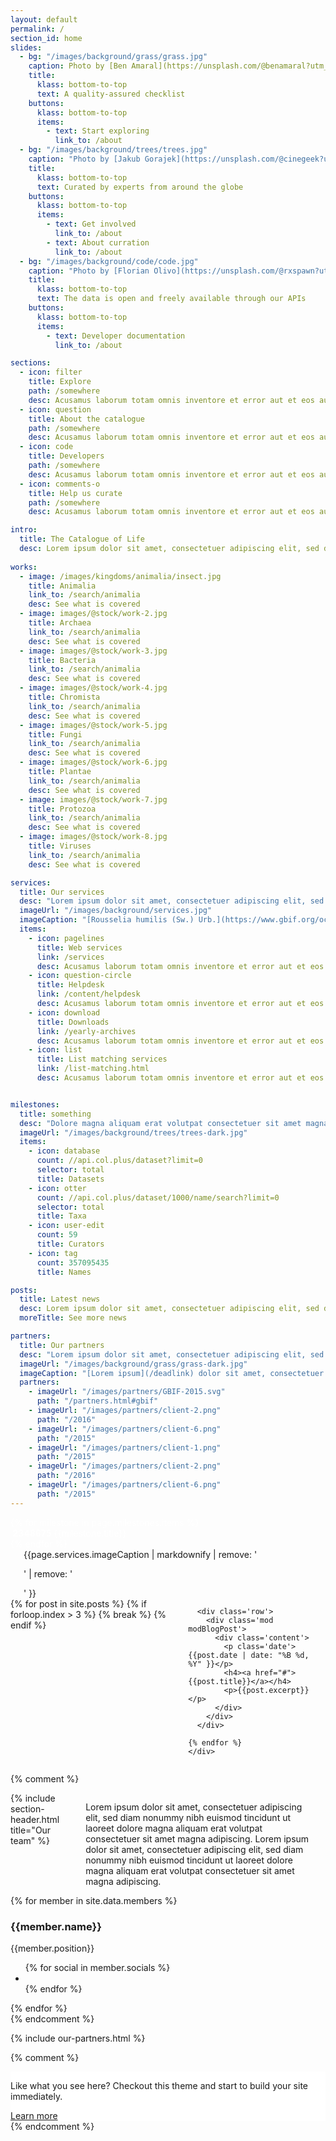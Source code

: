 ```yaml
---
layout: default
permalink: /
section_id: home
slides:
  - bg: "/images/background/grass/grass.jpg"
    caption: Photo by [Ben Amaral](https://unsplash.com/@benamaral?utm_source=unsplash&utm_medium=referral&utm_content=creditCopyText) on [Unsplash](https://unsplash.com/search/photos/developer-nature?utm_source=unsplash&utm_medium=referral&utm_content=creditCopyText)
    title:
      klass: bottom-to-top
      text: A quality-assured checklist
    buttons:
      klass: bottom-to-top
      items:
        - text: Start exploring
          link_to: /about
  - bg: "/images/background/trees/trees.jpg"
    caption: "Photo by [Jakub Gorajek](https://unsplash.com/@cinegeek?utm_source=unsplash&utm_medium=referral&utm_content=creditCopyText) on [Unsplash](https://unsplash.com/search/photos/developer-nature?utm_source=unsplash&utm_medium=referral&utm_content=creditCopyText)"
    title:
      klass: bottom-to-top
      text: Curated by experts from around the globe
    buttons:
      klass: bottom-to-top
      items:
        - text: Get involved
          link_to: /about
        - text: About curration
          link_to: /about
  - bg: "/images/background/code/code.jpg"
    caption: "Photo by [Florian Olivo](https://unsplash.com/@rxspawn?utm_source=unsplash&utm_medium=referral&utm_content=creditCopyText) on [Unsplash](https://unsplash.com/search/photos/developer-nature?utm_source=unsplash&utm_medium=referral&utm_content=creditCopyText)"
    title:
      klass: bottom-to-top
      text: The data is open and freely available through our APIs
    buttons:
      klass: bottom-to-top
      items:
        - text: Developer documentation
          link_to: /about

sections:
  - icon: filter
    title: Explore
    path: /somewhere
    desc: Acusamus laborum totam omnis inventore et error aut et eos aut. fuga mollitia vitae id enim omnis perspiciatis. modi maxime eos.
  - icon: question
    title: About the catalogue
    path: /somewhere
    desc: Acusamus laborum totam omnis inventore et error aut et eos aut. fuga mollitia vitae id enim omnis perspiciatis. modi maxime eos.
  - icon: code
    title: Developers
    path: /somewhere
    desc: Acusamus laborum totam omnis inventore et error aut et eos aut. fuga mollitia vitae id enim omnis perspiciatis. modi maxime eos.
  - icon: comments-o
    title: Help us curate
    path: /somewhere
    desc: Acusamus laborum totam omnis inventore et error aut et eos aut. fuga mollitia vitae id enim omnis perspiciatis. modi maxime eos.

intro:
  title: The Catalogue of Life
  desc: Lorem ipsum dolor sit amet, consectetuer adipiscing elit, sed diam nonummy nibh euismod tincidunt ut laoreet dolore magna aliquam erat volutpat consectetuer sit amet magna adipiscing. Lorem ipsum dolor sit amet, consectetuer adipiscing elit, sed diam nonummy nibh euismod tincidunt ut laoreet dolore magna aliquam erat volutpat consectetuer sit amet magna adipiscing.
  
works:
  - image: /images/kingdoms/animalia/insect.jpg
    title: Animalia
    link_to: /search/animalia
    desc: See what is covered
  - image: images/@stock/work-2.jpg
    title: Archaea
    link_to: /search/animalia
    desc: See what is covered
  - image: images/@stock/work-3.jpg
    title: Bacteria
    link_to: /search/animalia
    desc: See what is covered
  - image: images/@stock/work-4.jpg
    title: Chromista
    link_to: /search/animalia
    desc: See what is covered
  - image: images/@stock/work-5.jpg
    title: Fungi
    link_to: /search/animalia
    desc: See what is covered
  - image: images/@stock/work-6.jpg
    title: Plantae
    link_to: /search/animalia
    desc: See what is covered
  - image: images/@stock/work-7.jpg
    title: Protozoa
    link_to: /search/animalia
    desc: See what is covered
  - image: images/@stock/work-8.jpg
    title: Viruses
    link_to: /search/animalia
    desc: See what is covered

services:
  title: Our services
  desc: "Lorem ipsum dolor sit amet, consectetuer adipiscing elit, sed diam nonummy nibh euismod tincidunt ut laoreet dolore magna aliquam erat volutpat consectetuer sit amet magna adipiscing. Lorem ipsum dolor sit amet, consectetuer adipiscing elit, sed diam nonummy nibh euismod tincidunt ut laoreet dolore magna aliquam erat volutpat consectetuer sit amet magna adipiscing."
  imageUrl: "/images/background/services.jpg"
  imageCaption: "[Rousselia humilis (Sw.) Urb.](https://www.gbif.org/occurrence/2242465169) - USF Herbarium ([CC BY-NC 4.0](https://creativecommons.org/licenses/by-nc/4.0/legalcode))"
  items:
    - icon: pagelines
      title: Web services
      link: /services
      desc: Acusamus laborum totam omnis inventore et error aut et eos aut. fuga mollitia vitae id enim omnis perspiciatis. modi maxime eos.
    - icon: question-circle
      title: Helpdesk
      link: /content/helpdesk
      desc: Acusamus laborum totam omnis inventore et error aut et eos aut. fuga mollitia vitae id enim omnis perspiciatis. modi maxime eos.
    - icon: download
      title: Downloads
      link: /yearly-archives
      desc: Acusamus laborum totam omnis inventore et error aut et eos aut. fuga mollitia vitae id enim omnis perspiciatis. modi maxime eos.
    - icon: list
      title: List matching services
      link: /list-matching.html
      desc: Acusamus laborum totam omnis inventore et error aut et eos aut. fuga mollitia vitae id enim omnis perspiciatis. modi maxime eos.


milestones:
  title: something
  desc: "Dolore magna aliquam erat volutpat consectetuer sit amet magna adipiscing. Lorem ipsum dolor sit amet, consectetuer adipiscing elit, sed diam nonummy nibh euismod tincidunt ut laoreet dolore magna aliquam erat volutpat consectetuer sit amet magna adipiscing."
  imageUrl: "/images/background/trees/trees-dark.jpg"
  items:
    - icon: database
      count: //api.col.plus/dataset?limit=0
      selector: total
      title: Datasets
    - icon: otter
      count: //api.col.plus/dataset/1000/name/search?limit=0
      selector: total
      title: Taxa
    - icon: user-edit
      count: 59
      title: Curators
    - icon: tag
      count: 357095435
      title: Names

posts:
  title: Latest news
  desc: Lorem ipsum dolor sit amet, consectetuer adipiscing elit, sed diam nonummy nibh euismod tincidunt ut laoreet dolore magna aliquam erat volutpat consectetuer sit amet magna adipiscing. Lorem ipsum dolor sit amet, consectetuer adipiscing elit, sed diam nonummy nibh euismod tincidunt ut laoreet dolore magna aliquam erat volutpat consectetuer sit amet magna adipiscing.
  moreTitle: See more news

partners:
  title: Our partners
  desc: "Lorem ipsum dolor sit amet, consectetuer adipiscing elit, sed diam nonummy nibh euismod tincidunt ut laoreet dolore magna aliquam erat volutpat consectetuer sit amet magna adipiscing. Lorem ipsum dolor sit amet, consectetuer adipiscing elit, sed diam nonummy nibh euismod tincidunt ut laoreet dolore magna aliquam erat volutpat consectetuer sit amet magna adipiscing."
  imageUrl: "/images/background/grass/grass-dark.jpg"
  imageCaption: "[Lorem ipsum](/deadlink) dolor sit amet, consectetuer adipiscing elit"
  partners: 
    - imageUrl: "/images/partners/GBIF-2015.svg"
      path: "/partners.html#gbif"
    - imageUrl: "/images/partners/client-2.png"
      path: "/2016"
    - imageUrl: "/images/partners/client-6.png"
      path: "/2015"
    - imageUrl: "/images/partners/client-1.png"
      path: "/2015"
    - imageUrl: "/images/partners/client-2.png"
      path: "/2016"
    - imageUrl: "/images/partners/client-6.png"
      path: "/2015"
---
```


<div class='full parallax' style='background-image: url({{page.milestones.imageUrl}}); color: #fff;'>
  <div class='row'>
    {% for milestone in page.milestones.items %}
      <div class='small-3 small-3 columns'>
        <div class='mod modMilestone'>
          <i class='fa fa-{{milestone.icon}}'></i>
          <strong count='{{milestone.count}}' count-selector='{{milestone.selector}}'>&nbsp;2348675</strong>
          <span>{{milestone.title}}</span>
          <div class='one spacing'></div>
        </div>
      </div>
    {% endfor %}
  </div>
</div>


<div class='full'>
  <div class='row'>
    <div class='medium-8 columns'>
      <img class="fadeinleft" alt="" src="{{page.services.imageUrl}}" title="Photo by Casey Horner on Unsplash"/>
      <div class="caption">{{page.services.imageCaption | markdownify | remove: '<p>' | remove: '</p>' }}</div>
      <div class='three spacing'></div>
    </div>
    <div class='medium-4 columns'>
    {% for post in site.posts %}
      {% if forloop.index > 3 %}
        {% break %}
      {% endif %}

      <div class='row'>
        <div class='mod modBlogPost'>
          <div class='content'>
            <p class='date'>{{post.date | date: "%B %d, %Y" }}</p>
            <h4><a href="#">{{post.title}}</a></h4>
            <p>{{post.excerpt}}</p>
          </div>
        </div>
      </div>

    {% endfor %}
    </div>
  </div>
  <div class='spacing'></div>
</div>


{% comment %}
<div class='full'>
  <div class='row'>
    <div class='large-12 columns'>
      {% include section-header.html title="Our team" %}
      <div class='spacing'></div>
      <p>
        Lorem ipsum dolor sit amet, consectetuer adipiscing elit, sed diam nonummy nibh euismod tincidunt ut laoreet dolore magna aliquam erat volutpat consectetuer sit amet magna adipiscing. Lorem ipsum dolor sit amet, consectetuer adipiscing elit, sed diam nonummy nibh euismod tincidunt ut laoreet dolore magna aliquam erat volutpat consectetuer sit amet magna adipiscing.
      </p>
      <div class='two spacing'></div>
    </div>
  </div>
  <div class='row'>
    {% for member in site.data.members %}
      <div class='small-6 medium-3 large-3 columns'>
        <div class='mod modTeamMember'>
          <div class='member'>
            <img class="avatar" alt="" src="{{ member.avatar }}" />
            <div class='overlay'>
              <div class='intro'>
                <h3>{{member.name}}</h3>
                <p>{{member.position}}</p>
                <ul class='socials'>
                  {% for social in member.socials %}
                    <li>
                      <a href='{{social.link}}'>
                        <i class='fa fa-{{social.icon}}'></i>
                      </a>
                    </li>
                  {% endfor %}
                </ul>
              </div>
            </div>
          </div>
          <div class='two spacing'></div>
        </div>
      </div>
    {% endfor %}
  </div>
</div>
{% endcomment %}


{% include our-partners.html %}

{% comment %}
<div class='full no-padding' style='background: #fff'>
  <div class='two spacing'></div>
  <div class='mod modCallToAction'>
    <div class='row'>
      <div class='medium-9 large-9 columns'>
        <p>Like what you see here? Checkout this theme and start to build your site immediately.</p>
      </div>
      <div class='medium-3 large-3 columns'>
        <a class='button' href='http://themeforest.net/user/honryou/portfolio?ref=honryou'>Learn more</a>
      </div>
    </div>
  </div>
  <div class='spacing'></div>
</div>
{% endcomment %}
